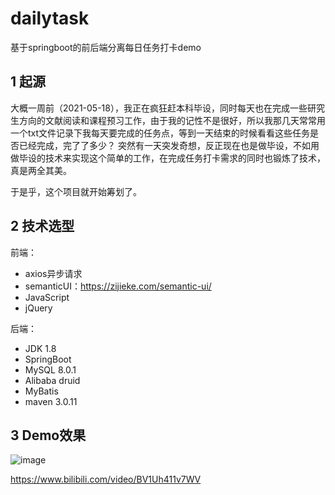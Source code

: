 # dailytask
基于springboot的前后端分离每日任务打卡demo

## 1 起源
大概一周前（2021-05-18），我正在疯狂赶本科毕设，同时每天也在完成一些研究生方向的文献阅读和课程预习工作，由于我的记性不是很好，所以我那几天常常用一个txt文件记录下我每天要完成的任务点，等到一天结束的时候看看这些任务是否已经完成，完了了多少？
突然有一天突发奇想，反正现在也是做毕设，不如用做毕设的技术来实现这个简单的工作，在完成任务打卡需求的同时也锻炼了技术，真是两全其美。

于是乎，这个项目就开始筹划了。
## 2 技术选型
前端：

- axios异步请求
- semanticUI：https://zijieke.com/semantic-ui/
- JavaScript
- jQuery

后端：

- JDK 1.8
- SpringBoot
- MySQL 8.0.1
- Alibaba druid
- MyBatis
- maven 3.0.11
## 3 Demo效果
![image](https://user-images.githubusercontent.com/39120036/146700972-d51029b8-5ed8-4bd5-a348-205f11854980.png)

https://www.bilibili.com/video/BV1Uh411v7WV
